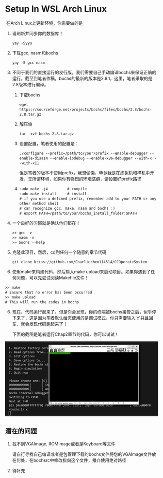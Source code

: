 # Setup In WSL Arch Linux 

​	在Arch Linux上更新环境，你需要做的是

1. 请刷新并同步你的数据库！

   ```
   yay -Syyu
   ```

2. 下载gcc, nasm和bochs

   ```
   yay -S gcc nasm
   ```

3. 不同于我们的直接运行的发行版，我们需要自己手动编译bochs来保证正确的运行，截至到笔者作稿，bochs的最新的版本是2.8.1，这里，笔者采取的是2.8版本进行编译。

   1. 下载bochs

      ```
      wget https://sourceforge.net/projects/bochs/files/bochs/2.8/bochs-2.8.tar.gz
      ```

   2. 解压缩

      ```
      tar -xvf bochs-2.8.tar.gz
      ```

   3. 设置配置，笔者使用的配置是：

      ```
      ./configure --prefix=/path/to/your/prefix --enable-debugger --enable-disasm --enable-iodebug --enable-x86-debugger --with-x --with-x11
      ```

      但是笔者的版本不使用prefix，我想偷懒，毕竟我是在虚拟机和样机中开发，无所谓环境，如果你有强烈的环境洁癖，请设置好prefix路径

   4. ```
      sudo make -j4 		# compile
      sudo make install 	# install
      # if you use a defined prefix, remember add to your PATH or any other method shell
      # can recognize gcc, make, nasm and bochs :)
      # export PATH=/path/to/your/bochs_install_folder:$PATH
      ```

      

4. 一个良好的习惯就是确认他们都在！

   ```
   >> gcc -v
   >> nasm -v
   >> bochs --help
   ```

5. 克隆此项目，然后，cd到任何一个随意的章节代码

   ```
   git clone https://github.com/Charliechen114514/CCOperateSystem
   ```

6. 使用make来构建代码，然后输入make upload来启动项目。如果你遇到了任何问题，可以先尝试阅读Makefile文件！

```
>> make
# Ensure that no error has been occurred
>> make upload
# This will run the codes in bochs
```

6. 现在，代码运行起来了，但是你会发现，你的终端被bochs接管之后，似乎停下来了，这是因为笔者默认给您使用的是调试模式，你只需要输入'c'并且回车，就会发现代码跑起来了！

   下面的截图是笔者运行Chap2章节的代码，你可以试试！

![](./setup/result_demo.png)



## 潜在的问题

1. 找不到VGAImage, ROMImage或者是Keyboard等文件

   请自行寻找自己编译或者是包管理下载的bochs文件将您的VGAImage文件放在何处，在bochsrc中修改指向这个文件，推介使用绝对路径

2. 待补充